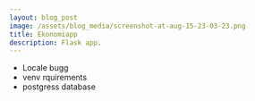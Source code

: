 ```yaml
---
layout: blog_post
image: /assets/blog_media/screenshot-at-aug-15-23-03-23.png
title: Ekonomiapp
description: Flask app.
---
```

* Locale bugg
* venv rquirements
* postgress database